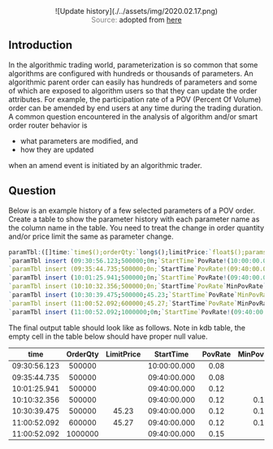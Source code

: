 <span style="display:block;text-align:center">
![Update history](./../assets/img/2020.02.17.png)
</span>
<span style="display:block;text-align:center"><font color="grey">Source: </font>adopted from <a href="https://3kllhk1ibq34qk6sp3bhtox1-wpengine.netdna-ssl.com/wp-content/uploads/2017/01/jql-the-most-flexible-way-to-search-jira0d@3x-1560x760.png">here</a></span>


## Introduction
In the algorithmic trading world, parameterization is so common that some algorithms are configured with hundreds
or thousands of parameters. An algorithmic parent order can easily has hundreds of parameters and some of which are
exposed to algorithm users so that they can update the order attributes. For example, the participation rate of a POV
(Percent Of Volume) order can be amended by end users at any time during the trading duration. A common question
encountered in the analysis of algorithm and/or smart order router behavior is

- what parameters are modified, and
- how they are updated

when an amend event is initiated by an algorithmic trader.


## Question
Below is an example history of a few selected parameters of a POV order. Create a table to
show the parameter history with each parameter name as the column name in the table. You need to
treat the change in order quantity and/or price limit the same as parameter change.

```q
paramTbl:([]time:`time$();orderQty:`long$();limitPrice:`float$();params:());
`paramTbl insert (09:30:56.123;500000;0n;`StartTime`PovRate!(10:00:00.000;0.08));
`paramTbl insert (09:35:44.735;500000;0n;`StartTime`PovRate!(09:40:00.000;0.08));
`paramTbl insert (10:01:25.941;500000;0n;`StartTime`PovRate!(09:40:00.000;0.12));
`paramTbl insert (10:10:32.356;500000;0n;`StartTime`PovRate`MinPovRate`MaxPovRate!(09:40:00.000;0.12;0.10;0.14));
`paramTbl insert (10:30:39.475;500000;45.23;`StartTime`PovRate`MinPovRate`MaxPovRate!(09:40:00.000;0.12;0.10;0.14));
`paramTbl insert (11:00:52.092;600000;45.27;`StartTime`PovRate`MinPovRate`MaxPovRate!(09:40:00.000;0.12;0.10;0.14));
`paramTbl insert (11:00:52.092;1000000;0n;`StartTime`PovRate!(09:40:00.000;0.15));
```

The final output table should look like as follows. Note in kdb table, the empty cell in the table below should have
proper null value.

|     time     | OrderQty | LimitPrice |  StartTime   | PovRate | MinPovRate | MaxPovRate |
|:------------:|:--------:|:----------:|:------------:|:-------:|:----------:|:----------:|
| 09:30:56.123 |  500000  |            | 10:00:00.000 |  0.08   |            |            |
| 09:35:44.735 |  500000  |            | 09:40:00.000 |  0.08   |            |            |
| 10:01:25.941 |  500000  |            | 09:40:00.000 |  0.12   |            |            |
| 10:10:32.356 |  500000  |            | 09:40:00.000 |  0.12   |    0.1     |    0.14    |
| 10:30:39.475 |  500000  |   45.23    | 09:40:00.000 |  0.12   |    0.1     |    0.14    |
| 11:00:52.092 |  600000  |   45.27    | 09:40:00.000 |  0.12   |    0.1     |    0.14    |
| 11:00:52.092 | 1000000  |            | 09:40:00.000 |  0.15   |            |            |
